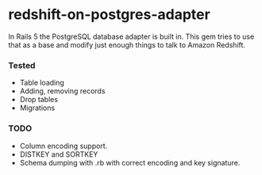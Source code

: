 # redshift-on-postgres-adapter

In Rails 5 the PostgreSQL database adapter is built in. This gem tries to use that as a base and modify just enough things to talk to Amazon Redshift.

### Tested
* Table loading
* Adding, removing records
* Drop tables
* Migrations

### TODO
* Column encoding support.
* DISTKEY and SORTKEY
* Schema dumping with .rb with correct encoding and key signature.
